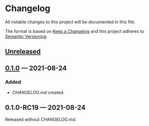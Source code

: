 # Changelog

All notable changes to this project will be documented in this file.

The format is based on [Keep a Changelog](http://keepachangelog.com)
and this project adheres to [Semantic Versioning](http://semver.org/spec/v2.0.0.html).


## [Unreleased]

## [0.1.0] — 2021-08-24
### Added
- _CHANGELOG.md_ created.

## 0.1.0-RC19 — 2021-08-24
Released without _CHANGELOG.md_.


[0.1.0]: https://github.com/logicblocks/salutem/compare/0.1.0-RC19...0.1.0
[Unreleased]: https://github.com/logicblocks/salutem/compare/0.1.0...HEAD
